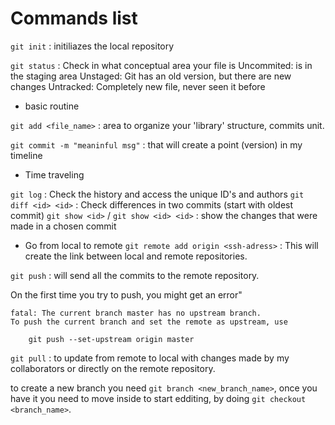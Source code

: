 # Commands list

`git init` : initiliazes the local repository

`git status` : Check in what conceptual area your file is
Uncommited: is in the staging area
Unstaged: Git has an old version, but there are new changes 
Untracked: Completely new file, never seen it before

- basic routine

`git add <file_name>` : area to organize your 'library' structure, commits unit.

`git commit -m "meaninful msg"` : that will create a point (version) in my timeline

- Time traveling

`git log` : Check the history and access the unique ID's and authors
`git diff <id> <id>` : Check differences in two commits (start with oldest commit)
`git show <id>` / `git show <id> <id>` : show the changes that were made in a chosen commit

- Go from local to remote
`git remote add origin <ssh-adress>` : This will create the link between local and remote repositories.

`git push` : will send all the commits to the remote repository.

On the first time you try to push, you might get an error"

```
fatal: The current branch master has no upstream branch.
To push the current branch and set the remote as upstream, use

    git push --set-upstream origin master
```

`git pull` : to update from remote to local with changes made by my collaborators or directly on the remote repository.

 to create a new branch you need `git branch <new_branch_name>`, once you have it you need to move inside to start edditing, by doing `git checkout <branch_name>`.